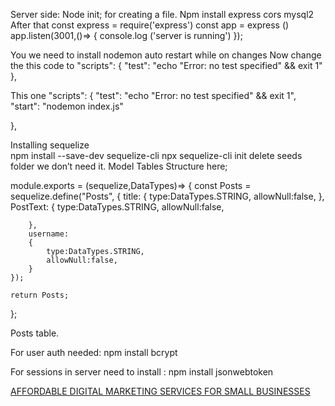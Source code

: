 Server side:
Node init; for creating a file.
Npm install express cors mysql2
After that 
const express = require('express')
const app = express ()
app.listen(3001,()=>
{
    console.log ('server is running')
});

You we need to install nodemon auto restart while on changes
Now change the this code to 
 "scripts": {
    "test": "echo \"Error: no test specified\" && exit 1"
  },

This one
 "scripts": {
    "test": "echo \"Error: no test specified\" && exit 1",
"start": "nodemon index.js"

	
  },

Installing sequelize  
npm install --save-dev sequelize-cli
npx sequelize-cli init
delete seeds folder we don’t need it.
Model Tables Structure here;

module.exports = (sequelize,DataTypes)=>
{
    const Posts = sequelize.define("Posts", 
    {
        title: {
            type:DataTypes.STRING,
            allowNull:false,
        },
        PostText:
        {
            type:DataTypes.STRING,
            allowNull:false,
            
        },
        username:
        {
            type:DataTypes.STRING,
            allowNull:false,
        }
    });

    return Posts;
    
};

Posts table.

For user auth needed: npm install bcrypt

For sessions in server need to install : npm install jsonwebtoken




<a href="https://59dollarsocial.com/">AFFORDABLE DIGITAL MARKETING SERVICES FOR SMALL BUSINESSES</a>



